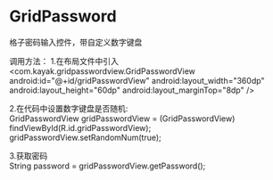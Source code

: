 # GridPassword
格子密码输入控件，带自定义数字键盘

调用方法：
1.在布局文件中引入
  <com.kayak.gridpasswordview.GridPasswordView
        android:id="@+id/gridPasswordView"
        android:layout_width="360dp"
        android:layout_height="60dp"
        android:layout_marginTop="8dp" />

2.在代码中设置数字键盘是否随机:   
  GridPasswordView gridPasswordView = (GridPasswordView) findViewById(R.id.gridPasswordView);
	gridPasswordView.setRandomNum(true);
  
3.获取密码  
  String password = gridPasswordView.getPassword();
